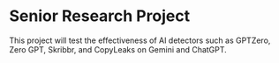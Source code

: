 # Senior Research Project
 
This project will test the effectiveness of AI detectors such as GPTZero, Zero GPT, Skribbr, and CopyLeaks on Gemini and ChatGPT.